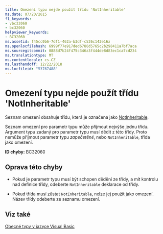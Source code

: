 ```yaml
---
title: Omezení typu nejde použít třídu 'NotInheritable'
ms.date: 07/20/2015
f1_keywords:
- vbc32060
- bc32060
helpviewer_keywords:
- BC32060
ms.assetid: f45cc0b6-7df1-462a-b3df-c526c143e16a
ms.openlocfilehash: 6999f77e917ded6786d5765c2b298411a7bf7aca
ms.sourcegitcommit: 0888d7b24f475c346a3f444de8d83ec1ca7cd234
ms.translationtype: MT
ms.contentlocale: cs-CZ
ms.lasthandoff: 12/22/2018
ms.locfileid: "53767488"
---
```

# <a name="type-constraint-cannot-be-a-notinheritable-class"></a>Omezení typu nejde použít třídu 'NotInheritable'
Seznam omezení obsahuje třídu, která je označena jako [NotInheritable](../../visual-basic/language-reference/modifiers/notinheritable.md).  
  
 Seznam omezení pro parametr typu může přijmout nejvýše jednu třídu. Argument typu zadaný pro parametr typu musí dědit z této třídy. Proto nemůže přijmout parametr typu *zapečetěné*, nebo `NotInheritable`, třída jako omezení.  
  
 **ID chyby:** BC32060  
  
## <a name="to-correct-this-error"></a>Oprava této chyby  
  
-   Pokud je parametr typu musí být schopen dědění ze třídy, a mít kontrolu nad definice třídy, odeberte `NotInheritable` deklarace od třídy.  
  
-   Pokud třída musí zůstat `NotInheritable`, nelze jej použít jako omezení. Název třídy odeberte ze seznamu omezení.  
  
## <a name="see-also"></a>Viz také  
 [Obecné typy v jazyce Visual Basic](../../visual-basic/programming-guide/language-features/data-types/generic-types.md)
